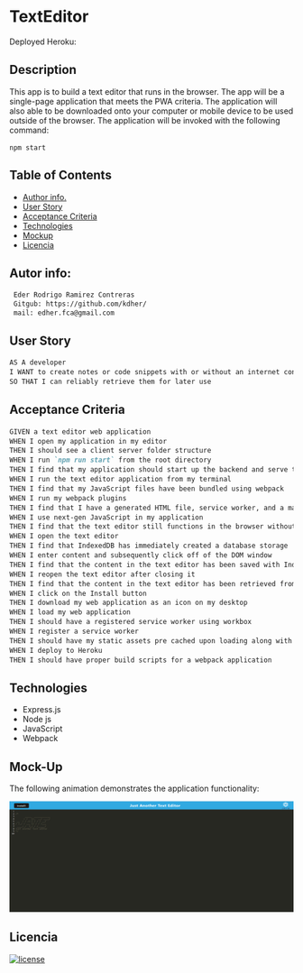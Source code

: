 # TextEditor
Deployed Heroku:

## Description
This app is to build a text editor that runs in the browser. The app will be a single-page application that meets the PWA criteria. The application will also able to be downloaded onto your computer or mobile device to be used outside of the browser.
The application will be invoked with the following command:
``` 
npm start
``` 
## Table of Contents
- [Author info.](#autor-info) 
- [User Story](#user-story)
- [Acceptance Criteria](#acceptance-criteria)
- [Technologies](#technologies)
- [Mockup](#mock-up)
- [Licencia](#licencia)

## Autor info:
```
 Eder Rodrigo Ramirez Contreras 
 Gitgub: https://github.com/kdher/
 mail: edher.fca@gmail.com
```
## User Story

```md
AS A developer
I WANT to create notes or code snippets with or without an internet connection
SO THAT I can reliably retrieve them for later use
```

## Acceptance Criteria

```md
GIVEN a text editor web application
WHEN I open my application in my editor
THEN I should see a client server folder structure
WHEN I run `npm run start` from the root directory
THEN I find that my application should start up the backend and serve the client
WHEN I run the text editor application from my terminal
THEN I find that my JavaScript files have been bundled using webpack
WHEN I run my webpack plugins
THEN I find that I have a generated HTML file, service worker, and a manifest file
WHEN I use next-gen JavaScript in my application
THEN I find that the text editor still functions in the browser without errors
WHEN I open the text editor
THEN I find that IndexedDB has immediately created a database storage
WHEN I enter content and subsequently click off of the DOM window
THEN I find that the content in the text editor has been saved with IndexedDB
WHEN I reopen the text editor after closing it
THEN I find that the content in the text editor has been retrieved from our IndexedDB
WHEN I click on the Install button
THEN I download my web application as an icon on my desktop
WHEN I load my web application
THEN I should have a registered service worker using workbox
WHEN I register a service worker
THEN I should have my static assets pre cached upon loading along with subsequent pages and static assets
WHEN I deploy to Heroku
THEN I should have proper build scripts for a webpack application
```

## Technologies 
* Express.js
* Node js
* JavaScript
* Webpack


## Mock-Up
The following animation demonstrates the application functionality:

![image](./Assets/imagenes.png)

## Licencia
[![license](https://img.shields.io/badge/license-MIT-blue)](https://shields.io)


